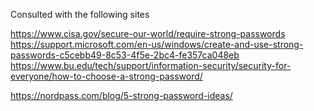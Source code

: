 Consulted with the following sites

https://www.cisa.gov/secure-our-world/require-strong-passwords
https://support.microsoft.com/en-us/windows/create-and-use-strong-passwords-c5cebb49-8c53-4f5e-2bc4-fe357ca048eb
https://www.bu.edu/tech/support/information-security/security-for-everyone/how-to-choose-a-strong-password/

https://nordpass.com/blog/5-strong-password-ideas/

